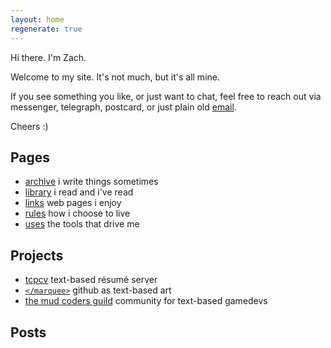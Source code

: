 ```yaml
---
layout: home
regenerate: true
---
```


Hi there. I'm Zach.

Welcome to my site. It's not much, but it's all mine.

If you see something you like, or just want to chat, feel free to reach out via messenger, telegraph, postcard, or just plain old [email](&#109;&#97;&#105;&#108;&#116;&#111;&#58;%7A%61%63%68%40%66%6C%6F%77%65%72%2E%63%6F%64%65%73).

Cheers :)

## Pages

* [archive](/archive.html) i write things sometimes
* [library](/library.html) i read and i've read
* [links](/links.html) web pages i enjoy
* [rules](/rules.html) how i choose to live
* [uses](/uses.html) the tools that drive me

## Projects

* [tcpcv](/projects/tcpcv.html) text-based résumé server
* [`</marquee>`](/projects/marquee.html) github as text-based art
* [the mud coders guild](http://mudcoders.com) community for text-based gamedevs

## Posts